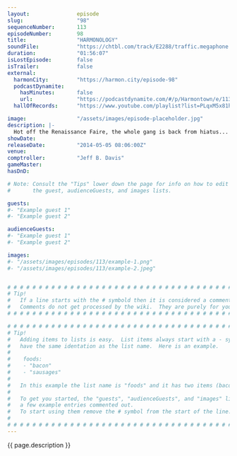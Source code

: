 ```yaml
---
layout:               episode
slug:                 "98"
sequenceNumber:       113
episodeNumber:        98
title:                "HARMONOLOGY"
soundFile:            "https://chtbl.com/track/E2288/traffic.megaphone.fm/STA8371089088.mp3?updated=1556230251"
duration:             "01:56:07"
isLostEpisode:        false
isTrailer:            false
external:
  harmonCity:         "https://harmon.city/episode-98"
  podcastDynamite:
    hasMinutes:       false
    url:              "https://podcastdynamite.com/#/p/Harmontown/e/113/98"
  hallOfRecords:      "https://www.youtube.com/playlist?list=PLqxM5x81hNOYX08380Y9gQFcIPt2G_sAO"

image:                "/assets/images/episode-placeholder.jpg"
description: |-
  Hot off the Renaissance Faire, the whole gang is back from hiatus... and very drunk. Kumail Nanjiani and Matt Gourley join the stage while Mayor Harmon proposes a new religion.
showDate:             
releaseDate:          "2014-05-05 08:06:00Z"
venue:                
comptroller:          "Jeff B. Davis"
gameMaster:           
hasDnD:               

# Note: Consult the "Tips" lower down the page for info on how to edit
#       the guest, audienceGuests, and images lists.

guests:
#- "Example guest 1"
#- "Example guest 2"

audienceGuests:
#- "Example guest 1"
#- "Example guest 2"

images:
#- "/assets/images/episodes/113/example-1.png"
#- "/assets/images/episodes/113/example-2.jpeg"


# # # # # # # # # # # # # # # # # # # # # # # # # # # # # # # # # # # # # # # # # # # # #
# Tip!
#   If a line starts with the # symbold then it is considered a comment.
#   Comments do not get processed by the wiki.  They are purely for your information.
# # # # # # # # # # # # # # # # # # # # # # # # # # # # # # # # # # # # # # # # # # # # #

# # # # # # # # # # # # # # # # # # # # # # # # # # # # # # # # # # # # # # # # # # # # #
# Tip!
#   Adding items to lists is easy.  List items always start with a - symbol and have
#   have the same identation as the list name.  Here is an example.
#
#    foods:
#    - "bacon"
#    - "sausages"
#
#   In this example the list name is "foods" and it has two items (bacon, and sausages).
#
#   To get you started, the "guests", "audienceGuests", and "images" lists below have
#   a few example entries commented out.
#   To start using them remove the # symbol from the start of the line.
#
# # # # # # # # # # # # # # # # # # # # # # # # # # # # # # # # # # # # # # # # # # # # #
---
```


<!-- The episode description will be rendered here -->
{{ page.description }}

<!-- Add your content BELOW here -->
<!-- vvvvvvvvvvvvvvvvvvvvvvvvvvv -->




<!-- ^^^^^^^^^^^^^^^^^^^^^^^^^^^ -->
<!-- Add your content ABOVE here -->

<!-- The episode gallery will be rendered here -->